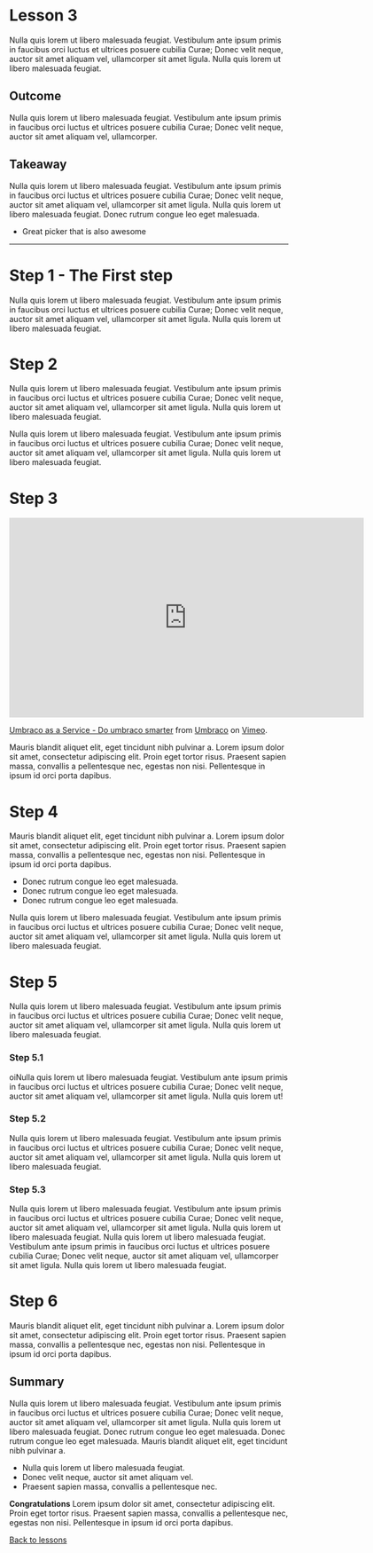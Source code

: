 # Lesson 3
Nulla quis lorem ut libero malesuada feugiat. Vestibulum ante ipsum primis in faucibus orci luctus et ultrices posuere cubilia Curae; Donec velit neque, auctor sit amet aliquam vel, ullamcorper sit amet ligula. Nulla quis lorem ut libero malesuada feugiat. 

## Outcome
Nulla quis lorem ut libero malesuada feugiat. Vestibulum ante ipsum primis in faucibus orci luctus et ultrices posuere cubilia Curae; Donec velit neque, auctor sit amet aliquam vel, ullamcorper.

## Takeaway
Nulla quis lorem ut libero malesuada feugiat. Vestibulum ante ipsum primis in faucibus orci luctus et ultrices posuere cubilia Curae; Donec velit neque, auctor sit amet aliquam vel, ullamcorper sit amet ligula. Nulla quis lorem ut libero malesuada feugiat. Donec rutrum congue leo eget malesuada. 

* Great picker that is also awesome

___

# Step 1 - The First step
Nulla quis lorem ut libero malesuada feugiat. Vestibulum ante ipsum primis in faucibus orci luctus et ultrices posuere cubilia Curae; Donec velit neque, auctor sit amet aliquam vel, ullamcorper sit amet ligula. Nulla quis lorem ut libero malesuada feugiat.

# Step 2
Nulla quis lorem ut libero malesuada feugiat. Vestibulum ante ipsum primis in faucibus orci luctus et ultrices posuere cubilia Curae; Donec velit neque, auctor sit amet aliquam vel, ullamcorper sit amet ligula. Nulla quis lorem ut libero malesuada feugiat.

Nulla quis lorem ut libero malesuada feugiat. Vestibulum ante ipsum primis in faucibus orci luctus et ultrices posuere cubilia Curae; Donec velit neque, auctor sit amet aliquam vel, ullamcorper sit amet ligula. Nulla quis lorem ut libero malesuada feugiat.

# Step 3
<iframe src="https://player.vimeo.com/video/140049536?title=0&byline=0&portrait=0" width="640" height="360" frameborder="0" webkitallowfullscreen mozallowfullscreen allowfullscreen></iframe>
<p><a href="https://vimeo.com/140049536">Umbraco as a Service - Do umbraco smarter</a> from <a href="https://vimeo.com/umbraco">Umbraco</a> on <a href="https://vimeo.com">Vimeo</a>.</p>
Mauris blandit aliquet elit, eget tincidunt nibh pulvinar a. Lorem ipsum dolor sit amet, consectetur adipiscing elit. Proin eget tortor risus. Praesent sapien massa, convallis a pellentesque nec, egestas non nisi. Pellentesque in ipsum id orci porta dapibus.

# Step 4
Mauris blandit aliquet elit, eget tincidunt nibh pulvinar a. Lorem ipsum dolor sit amet, consectetur adipiscing elit. Proin eget tortor risus. Praesent sapien massa, convallis a pellentesque nec, egestas non nisi. Pellentesque in ipsum id orci porta dapibus.

* Donec rutrum congue leo eget malesuada.
* Donec rutrum congue leo eget malesuada.
* Donec rutrum congue leo eget malesuada.

Nulla quis lorem ut libero malesuada feugiat. Vestibulum ante ipsum primis in faucibus orci luctus et ultrices posuere cubilia Curae; Donec velit neque, auctor sit amet aliquam vel, ullamcorper sit amet ligula. Nulla quis lorem ut libero malesuada feugiat.

# Step 5
Nulla quis lorem ut libero malesuada feugiat. Vestibulum ante ipsum primis in faucibus orci luctus et ultrices posuere cubilia Curae; Donec velit neque, auctor sit amet aliquam vel, ullamcorper sit amet ligula. Nulla quis lorem ut libero malesuada feugiat.

### Step 5.1
oiNulla quis lorem ut libero malesuada feugiat. Vestibulum ante ipsum primis in faucibus orci luctus et ultrices posuere cubilia Curae; Donec velit neque, auctor sit amet aliquam vel, ullamcorper sit amet ligula. Nulla quis lorem ut!

### Step 5.2
Nulla quis lorem ut libero malesuada feugiat. Vestibulum ante ipsum primis in faucibus orci luctus et ultrices posuere cubilia Curae; Donec velit neque, auctor sit amet aliquam vel, ullamcorper sit amet ligula. Nulla quis lorem ut libero malesuada feugiat.

### Step 5.3
Nulla quis lorem ut libero malesuada feugiat. Vestibulum ante ipsum primis in faucibus orci luctus et ultrices posuere cubilia Curae; Donec velit neque, auctor sit amet aliquam vel, ullamcorper sit amet ligula. Nulla quis lorem ut libero malesuada feugiat. Nulla quis lorem ut libero malesuada feugiat. Vestibulum ante ipsum primis in faucibus orci luctus et ultrices posuere cubilia Curae; Donec velit neque, auctor sit amet aliquam vel, ullamcorper sit amet ligula. Nulla quis lorem ut libero malesuada feugiat.

# Step 6
Mauris blandit aliquet elit, eget tincidunt nibh pulvinar a. Lorem ipsum dolor sit amet, consectetur adipiscing elit. Proin eget tortor risus. Praesent sapien massa, convallis a pellentesque nec, egestas non nisi. Pellentesque in ipsum id orci porta dapibus.

## Summary
Nulla quis lorem ut libero malesuada feugiat. Vestibulum ante ipsum primis in faucibus orci luctus et ultrices posuere cubilia Curae; Donec velit neque, auctor sit amet aliquam vel, ullamcorper sit amet ligula. Nulla quis lorem ut libero malesuada feugiat. Donec rutrum congue leo eget malesuada. Donec rutrum congue leo eget malesuada. Mauris blandit aliquet elit, eget tincidunt nibh pulvinar a. 

* Nulla quis lorem ut libero malesuada feugiat.
* Donec velit neque, auctor sit amet aliquam vel.
* Praesent sapien massa, convallis a pellentesque nec.

**Congratulations** Lorem ipsum dolor sit amet, consectetur adipiscing elit. Proin eget tortor risus. Praesent sapien massa, convallis a pellentesque nec, egestas non nisi. Pellentesque in ipsum id orci porta dapibus.

[Back to lessons](../index.md)